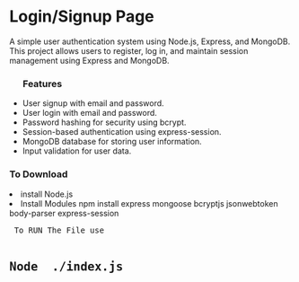 <h1>Login/Signup Page</h1>
A simple user authentication system using Node.js, Express, and MongoDB. This project allows users to register, log in, and maintain session management using Express and MongoDB.

<ul><h3>Features</h3>
<li>User signup with email and password.</li>
<li>User login with email and password.</li>
<li>Password hashing for security using bcrypt.</li>
<li>Session-based authentication using express-session.</li>
<li>MongoDB database for storing user information.</li>
<li>Input validation for user data.</li></ul>

<h3>To Download</h3>
<li>install Node.js</li>
<li>Install Modules
npm install express mongoose bcryptjs jsonwebtoken body-parser express-session
</li>
<pre> To RUN The File use 
 <h2>Node  ./index.js</h2></pre>
